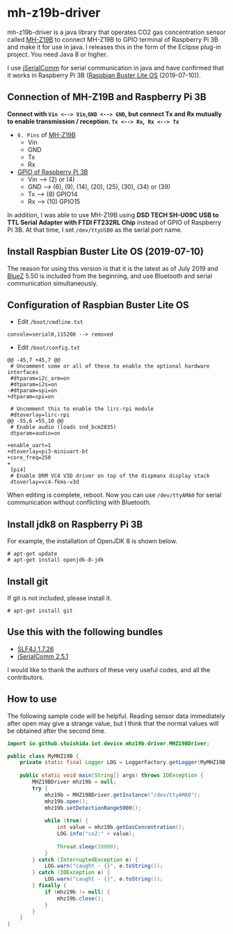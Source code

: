 # mh-z19b-driver
mh-z19b-driver is a java library that operates CO2 gas concentration sensor called [MH-Z19B](https://www.winsen-sensor.com/d/files/infrared-gas-sensor/mh-z19b-co2-ver1_0.pdf) to connect MH-Z19B to GPIO terminal of Raspberry Pi 3B and make it for use in java. I releases this in the form of the Eclipse plug-in project.
You need Java 8 or higher.

I use [jSerialComm](https://github.com/Fazecast/jSerialComm)
for serial communication in java and have confirmed that it works in Raspberry Pi 3B ([Raspbian Buster Lite OS](https://www.raspberrypi.org/downloads/raspbian/) (2019-07-10)).

## Connection of MH-Z19B and Raspberry Pi 3B
**Connect with `Vin <--> Vin`,`GND <--> GND`, but connect Tx and Rx mutually to enable transmission / reception. `Tx <--> Rx`,` Rx <--> Tx`**
- `6. Pins` of [MH-Z19B](https://www.winsen-sensor.com/d/files/infrared-gas-sensor/mh-z19b-co2-ver1_0.pdf)
  - Vin
  - GND
  - Tx
  - Rx
- [GPIO of Raspberry Pi 3B](https://www.raspberrypi.org/documentation/usage/gpio/README.md)
  - Vin --> (2) or (4)
  - GND --> (6), (9), (14), (20), (25), (30), (34) or (39)
  - Tx --> (8) GPIO14
  - Rx --> (10) GPIO15
  
In addition, I was able to use MH-Z19B using **DSD TECH SH-U09C USB to TTL Serial Adapter with FTDI FT232RL Chip** instead of GPIO of Raspberry Pi 3B. At that time, I set `/dev/ttyUSB0` as the serial port name.
  
## Install Raspbian Buster Lite OS (2019-07-10)
The reason for using this version is that it is the latest as of July 2019 and [BlueZ](http://www.bluez.org/) 5.50 is included from the beginning, and use Bluetooth and serial communication simultaneously.

## Configuration of Raspbian Buster Lite OS
- Edit `/boot/cmdline.txt`
```
console=serial0,115200 --> removed
```
- Edit `/boot/config.txt`
```
@@ -45,7 +45,7 @@
 # Uncomment some or all of these to enable the optional hardware interfaces
 #dtparam=i2c_arm=on
 #dtparam=i2s=on
-#dtparam=spi=on
+dtparam=spi=on
 
 # Uncomment this to enable the lirc-rpi module
 #dtoverlay=lirc-rpi
@@ -55,6 +55,10 @@
 # Enable audio (loads snd_bcm2835)
 dtparam=audio=on
 
+enable_uart=1
+dtoverlay=pi3-miniuart-bt
+core_freq=250
+
 [pi4]
 # Enable DRM VC4 V3D driver on top of the dispmanx display stack
 dtoverlay=vc4-fkms-v3d
```
When editing is complete, reboot. Now you can use `/dev/ttyAMA0` for serial communication without conflicting with Bluetooth.

## Install jdk8 on Raspberry Pi 3B
For example, the installation of OpenJDK 8 is shown below.
```
# apt-get update
# apt-get install openjdk-8-jdk
```

## Install git
If git is not included, please install it.
```
# apt-get install git
```

## Use this with the following bundles
- [SLF4J 1.7.26](https://www.slf4j.org/)
- [jSerialComm 2.5.1](https://mvnrepository.com/artifact/com.fazecast/jSerialComm/2.5.1)

I would like to thank the authors of these very useful codes, and all the contributors.

## How to use
The following sample code will be helpful. Reading sensor data immediately after open may give a strange value, but I think that the normal values will be obtained after the second time.
```java
import io.github.s5uishida.iot.device.mhz19b.driver.MHZ19BDriver;

public class MyMHZ19B {
    private static final Logger LOG = LoggerFactory.getLogger(MyMHZ19B.class);
    
    public static void main(String[] args) throws IOException {
        MHZ19BDriver mhz19b = null;
        try {
            mhz19b = MHZ19BDriver.getInstance("/dev/ttyAMA0");
            mhz19b.open();
            mhz19b.setDetectionRange5000();
            
            while (true) {
                int value = mhz19b.getGasConcentration();
                LOG.info("co2:" + value);
                
                Thread.sleep(10000);
            }
        } catch (InterruptedException e) {
            LOG.warn("caught - {}", e.toString());
        } catch (IOException e) {
            LOG.warn("caught - {}", e.toString());
        } finally {
            if (mhz19b != null) {
                mhz19b.close();
            }
        }
    }
}
```
